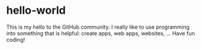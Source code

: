 # hello-world
This is my hello to the GitHub community.
I really like to use programming into something that is helpful: create apps, web apps, websites, ... 
Have fun coding!
